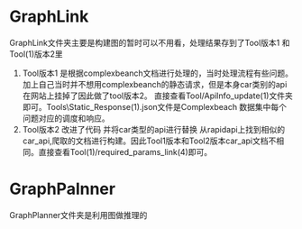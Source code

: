 # GraphLink
GraphLink文件夹主要是构建图的暂时可以不用看，处理结果存到了Tool版本1 和 Tool(1)版本2里
1. Tool版本1 是根据complexbeanch文档进行处理的，当时处理流程有些问题。加上自己当时并不想用complexbeanch的静态请求，但是本身car类别的api在网站上挂掉了因此做了tool版本2。 直接查看Tool/ApiInfo_update(1)文件夹即可。Tools\Static_Response(1).json文件是Complexbeach 数据集中每个问题对应的调度和响应。
2. Tool版本2 改进了代码 并将car类型的api进行替换 从rapidapi上找到相似的car_api,爬取的文档进行构建。因此Tool1版本和Tool2版本car_api文档不相同。直接查看Tool(1)/required_params_link(4)即可。 

# GraphPalnner
GraphPlanner文件夹是利用图做推理的
